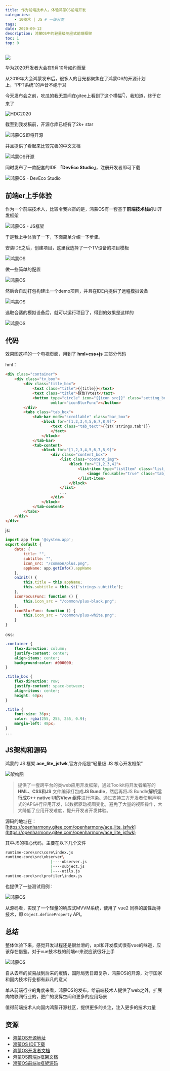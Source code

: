 ```yaml
---
title: 作为前端技术人，体验鸿蒙OS前端开发
categories:
    - 10技术 | JS # 一级分类
tags:
date: 2020-09-12
description: 鸿蒙OS中的轻量级响应式前端框架
toc: 1
top: 0
---
```


![](/images/hmos/000.png)

华为2020开发者大会在9月10号如约而至

从2019年大会鸿蒙发布后，很多人的目光都聚焦在了鸿蒙OS的开源计划上，“PPT系统”的声音不绝于耳

今天发布会之前，吃瓜的我无意间在gitee上看到了这个横幅👇，我知道，终于它来了

![HDC2020](/images/hmos/001.png)

截至到我发稿前，开源仓库已经有了2k+ star

![鸿蒙OS即将开源](/images/hmos/002.png)

并且提供了看起来比较完善的中文文档

![鸿蒙OS开源](/images/hmos/003.png)

同时发布了一款配套的IDE **「DevEco Studio」**，注册开发者即可下载

![鸿蒙OS - DevEco Studio](/images/hmos/004.png)

## 前端er上手体验

作为一个前端技术人，比较令我兴奋的是，鸿蒙OS有一套基于**前端技术栈**的UI开发框架

![鸿蒙OS - JS框架](/images/hmos/005.png)

于是我上手体验了一下，下面简单介绍一下步骤。

安装IDE之后，创建项目，这里我选择了一个TV设备的项目模板

![鸿蒙OS](/images/hmos/006.png)

做一些简单的配置

![鸿蒙OS](/images/hmos/007.png)

然后会自动打包构建出一个demo项目，并且在IDE内提供了远程模拟设备

![鸿蒙OS](/images/hmos/008.png)

选取合适的模拟设备后，就可以运行项目了，得到的效果是这样的

![鸿蒙OS](/images/hmos/009.png)

## 代码

效果图这样的一个电视页面，用到了 **hml+css+js** 三部分代码

hml：

```html
<div class="container">
    <div class="tv_box">
        <div class="title_box">
            <text class="title">{{title}}</text>
            <text class="title">酥鱼TVtest</text>
            <button type="circle" icon="{{icon_src}}" class="setting_box" onfocus="iconFocusFunc"
                    onblur="iconBlurFunc"></button>
        </div>
        <tabs class="tab_box">
            <tab-bar mode="scrollable" class="bar_box">
                <block for="[1,2,3,4,5,6,7,8,9]">
                    <text class="tab_text">{{$t('strings.tab')}}
                    </text>
                </block>
            </tab-bar>
            <tab-content>
                <block for="[1,2,3,4,5,6,7,8,9]">
                    <div class="content_box">
                        <list class="content_img">
                            <block for="[1,2,3,4]">
                                <list-item type="listItem" class="list_img">
                                    <image focusable="true" class="tab_img" src="/common/img-large.png"></image>
                                </list-item>
                            </block>
                        </list>
                        ...
                    </div>
                </block>
            </tab-content>
        </tabs>
    </div>
</div>

```

js:

```javascript
import app from '@system.app';
export default {
    data: {
        title: "",
        subtitle: "",
        icon_src: "/common/plus.png",
        appName: app.getInfo().appName
    },
    onInit() {
        this.title = this.appName;
        this.subtitle = this.$t('strings.subtitle');
    },
    iconFocusFunc: function () {
        this.icon_src = "/common/plus-black.png";
    },
    iconBlurFunc: function () {
        this.icon_src = "/common/plus-white.png";
    }
}
```

css:

```css
.container {
    flex-direction: column;
    justify-content: center;
    align-items: center;
    background-color: #000000;
}

.title_box {
    flex-direction: row;
    justify-content: space-between;
    align-items: center;
    height: 60px;
}

.title {
    font-size: 36px;
    color: rgba(255, 255, 255, 0.9);
    margin-left: 48px;
}
...

```

## JS架构和源码

鸿蒙的 JS 框架 **ace_lite_jsfwk**,官方介绍是“轻量级 JS 核心开发框架”

![架构图](https://gitee.com/openharmony/docs/raw/master/readme/figures/js-framework.png)

> 提供了一套跨平台的类web应用开发框架，通过Toolkit将开发者编写的**HML、CSS和JS** 文件编译打包成**JS Bundle**，然后再将JS Bundle**解析运行成C++ native UI的View 组件**进行渲染。通过支持三方开发者使用声明式的API进行应用开发，以数据驱动视图变化，避免了大量的视图操作，大大降低了应用开发难度，提升开发者开发体验。

源码的地址在：[https://openharmony.gitee.com/openharmony/ace_lite_jsfwk](https://openharmony.gitee.com/openharmony/ace_lite_jsfwk)

其中JS的核心代码，主要在以下几个文件

```bash
runtime-core\src\core\index.js
runtime-core\src\observer\
                    |----observer.js
                    |----subject.js
                    |----utils.js
runtime-core\src\profiler\index.js
```

也提供了一些测试用例：

![鸿蒙OS](/images/hmos/010.png)

从源码看，实现了一个轻量的响应式MVVM系统，使用了 vue2 同样的属性劫持技术，即 `Object.defineProperty` API。

## 总结

整体体验下来，感觉开发过程还是很丝滑的，api和开发模式很有vue的味道，应该存在借鉴。对于vue技术栈的前端er来说应该很好上手

![鸿蒙OS](/images/hmos/011.png)

自从去年的贸易战到后来的疫情，国际局势日趋复杂，鸿蒙OS的开源，对于国家和国内技术行业都有非凡的意义

单从前端行业的角度来看，鸿蒙OS的发布，给前端技术人提供了web之外，扩展向物联网行业的，更广的发挥空间和更多的应用场景

值得前端技术人向国内鸿蒙开源社区，提供更多的关注，注入更多的技术力量

## 资源

- [鸿蒙OS开源地址](https://openharmony.gitee.com/openharmony)
- [鸿蒙OS IDE下载](https://developer.harmonyos.com/cn/develop/deveco-studio#download)
- [鸿蒙OS开发者文档](https://gitee.com/openharmony/docs)
- [鸿蒙OS前端js框架文档](https://developer.harmonyos.com/cn/docs/documentation/js-framework-file-0000000000611396)
- [鸿蒙OS前端js框架源码](https://openharmony.gitee.com/openharmony/ace_lite_jsfwk)
